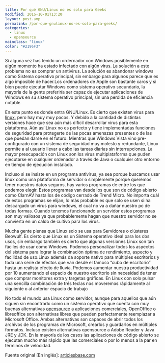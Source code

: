 ```yaml
---
title: Por qué GNU/Linux no es solo para Geeks
modified: 2016-10-01T13:20
layout: post.amp
permalink: /por-que-gnulinux-no-es-solo-para-geeks/
categories:
  - linux
  - opensource
mainclass: "linux"
color: "#2196F3"
---
```


Si alguna vez has tenido un ordernador con Windows posiblemente en algún momento ha estado infectado con algún virus. La solución a este problema no es comprar un antivirus. La solución es abandonar windows como Sistema operativo principal, sin embargo para algunos parece que es algo imposible de hacer.Los ordenadores de Apple son bastante caros y si bien puede ejecutar Windows como sistema operativo secundario, la mayoría de la gente preferiría ser capaz de ejecutar aplicaciones de Windows en su sistema operativo principal, sin una perdida de eficiencia notable.

En este punto es donde entra GNU/Linux. Es cierto que existen virus para [linux][1], pero hay muy muy pocos. Y debido a la cantidad de distintas versiones hace que sea aún más dificil desarrollar virus para esta plataforma. Aún así Linux no es perfecto y tiene implementadas funciones de seguridad para protegerte de las pocas amenazas presentes o de las que puedan darse en el futuro. Mientras que Windows Vista vino pre-configurado con un sistema de seguridad muy molesto y redundante, Linux permite a al usuario llevar a cabo las tareas diarias sin interrupciones. La mayor preocupación con Linux son los virus multiplataforma que puden ejecutarse en cualquier ordenador a través de Java o cualquier otro entorno en tiempo de ejecución instalado.

<!--more-->

Incluso si se insiste en un programa antivirus, ya sea porque buscamos usar linux como una plataforma de servidor o simplemente porque queremos tener nuestros datos seguros, hay varios programas de entre los que podemos elegir. Estos programas van desde los que son de código abierto como ClarnAV hasta los de código cerrado de Trend Micro. No importa cuál de estos programas se elijan, lo más probable es que solo se usen si ha descargado un virus para windows, el cual no va a dañar nuestro pc de todas formas. Cuando tenemos funcionando un servidor estos programas son muy valiosos ya que probablemente hagan que nuestro servidor no se convierta en un caldo de cultivo para los virus.

Mucha gente piensa que Linux solo se usa para Servidores o clústeres Beowulf. Es cierto que Linux es un Sistema operativo ideal para los dos usos, sin embargo también es cierto que algunas versiones Linux son tan fáciles de usar como Windows. Podemos personalizar todos los aspectos del sistema para lograr la combinación óptima de rendimiento, aspecto y facilidad de uso.Linux además da soporte nativo para múltiples escritorios y toda una serie de efectos que van desde el famoso &#8220;cubo de escritorio&#8221; hasta un realista efecto de lluvia. Podemos aumentar nuestra productividad por 10 aumentando el espacio de nuestro escritorio sin necesidad de tener que comprar monitores extra y targetas gráficas. En Linux con solo pulsar una sencilla combinación de trés teclas nos moveremos rápidamente al siguiente o al anterior espacio de trabajo

No todo el mundo usa Linux como servidor, aunque para aquellos que aún siguen sin encontrarlo como un sistema operativo que cuenta con muy buenas alternativas [opensource][2] a aplicaciones comerciales, OpenOffice o libreoffice son alternativas libres que pueden perfectamente reemplazar a Microsoft Office. Ambas alternativas son capaces de abrir todos los archivos de los programas de Microsoft, crearlos y guardarlos en múltiples formatos. Incluso existen alternativas opensource a Adobe Reader y Java JRE y JDK. En la mayoría de los casos las aplicaciones de código abierto se ejecutan mucho más rápido que las comerciales o por lo menos a la par en términos de velocidad.

Fuente original [En inglés]: <a target="_blank" href="http://www.articlesbase.com/software-articles/why-linux-isnt-only-for-geeks-5387056.html">articlesbase.com</a>

 [1]: https://elbauldelprogramador.com/tags/#linux
 [2]: https://elbauldelprogramador.com/tags/#opensource
